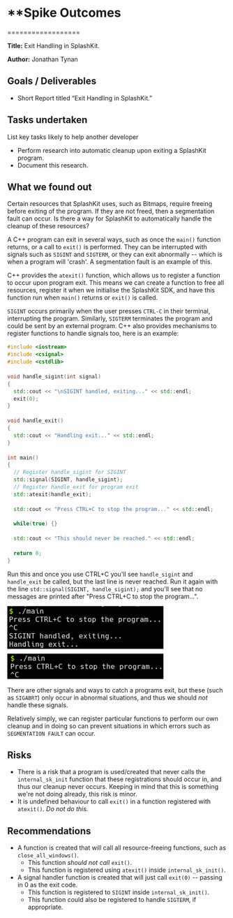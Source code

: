 # \*\*Spike Outcomes

==================

**Title:** Exit Handling in SplashKit.

**Author:** Jonathan Tynan

## Goals / Deliverables

- Short Report titled “Exit Handling in SplashKit.”

## Tasks undertaken

List key tasks likely to help another developer

- Perform research into automatic cleanup upon exiting a SplashKit program.
- Document this research.

## What we found out

Certain resources that SplashKit uses, such as Bitmaps, require freeing before exiting of the program. If they are not freed, then a segmentation fault can occur. Is there a way for SplashKit to automatically handle the cleanup of these resources?

A C++ program can exit in several ways, such as once the `main()` function returns, or a call to `exit()` is performed. They can be interrupted with signals such as `SIGINT` and `SIGTERM`, or they can exit abnormally -- which is when a program will 'crash'. A segmentation fault is an example of this.

C++ provides the `atexit()` function, which allows us to register a function to occur upon program exit. This means we can create a function to free all resources, register it when we initialise the SplashKit SDK, and have this function run when `main()` returns or `exit()` is called.

`SIGINT` occurs primarily when the user presses `CTRL-C` in their terminal, interrupting the program. Similarly, `SIGTERM` terminates the program and could be sent by an external program. C++ also provides mechanisms to register functions to handle signals too, here is an example:

```cpp
#include <iostream>
#include <csignal>
#include <cstdlib>

void handle_sigint(int signal)
{
  std::cout << "\nSIGINT handled, exiting..." << std::endl;
  exit(0);
}

void handle_exit()
{
  std::cout << "Handling exit..." << std::endl;
}

int main()
{
  // Register handle_sigint for SIGINT
  std::signal(SIGINT, handle_sigint); 
  // Register handle_exit for program exit
  std::atexit(handle_exit);
  
  std::cout << "Press CTRL+C to stop the program..." << std::endl;
  
  while(true) {}
  
  std::cout << "This should never be reached." << std::endl;
  
  return 0;
}
```

Run this and once you use CTRL+C you'll see `handle_sigint` and `handle_exit` be called, but the last line is never reached. Run it again with the line `std::signal(SIGINT, handle_sigint);` and you'll see that no messages are printed after "Press CTRL+C to stop the program...".

![Terminal Screenshot](./terminal.png)

There are other signals and ways to catch a programs exit, but these (such as `SIGABRT`) only occur in 
abnormal situations, and thus we should _not_ handle these signals.

Relatively simply, we can register particular functions to perform our own cleanup and in doing so can prevent situations in which errors such as `SEGMENTATION FAULT` can occur.

## Risks

- There is a risk that a program is used/created that never calls the `internal_sk_init` function that these registrations should occur in, and thus our cleanup never occurs. Keeping in mind that this is something we're not doing already, this risk is minor.
- It is undefined behaviour to call `exit()` in a function registered with `atexit()`. _Do not do this._

## Recommendations

- A function is created that will call all resource-freeing functions, such as `close_all_windows()`.
  - This function _should not call_ `exit()`.
  - This function is registered using `atexit()` inside `internal_sk_init()`.
- A signal handler function is created that will just call `exit(0)` -- passing in 0 as the exit code.
  - This function is registered to `SIGINT` inside `internal_sk_init()`.
  - This function could also be registered to handle `SIGTERM`, if appropriate.
